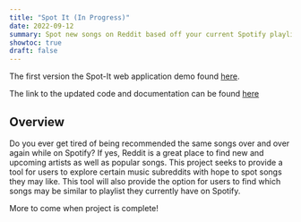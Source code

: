 ```yaml
---
title: "Spot It (In Progress)"
date: 2022-09-12
summary: Spot new songs on Reddit based off your current Spotify playlists.
showtoc: true
draft: false
---
```

The first version the Spot-It web application demo found [here](https://youtu.be/dDmbO5_ccEc).

The link to the updated code and documentation can be found [here](https://github.com/trey-capps/spot-it)

## Overview
Do you ever get tired of being recommended the same songs over and over again while on Spotify? If yes, Reddit is a great place to find new and upcoming artists as well as popular songs. This project seeks to provide a tool for users to explore certain music subreddits with hope to spot songs they may like. This tool will also provide the option for users to find which songs may be similar to playlist they currently have on Spotify. 

More to come when project is complete!